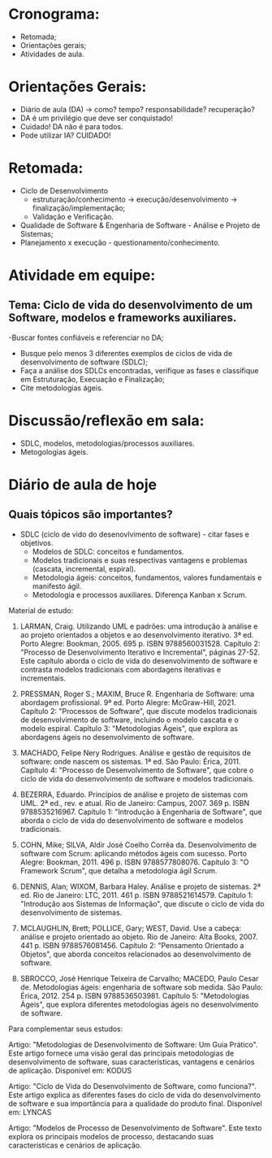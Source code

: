# Cronograma:
  - Retomada;
  - Orientações gerais;
  - Atividades de aula.

# Orientações Gerais:
  - Diário de aula (DA) → como? tempo? responsabilidade? recuperação?
  - DA é um privilégio que deve ser conquistado!
  - Cuidado! DA não é para todos.
  - Pode utilizar IA? CUIDADO!
 
# Retomada:
  - Ciclo de Desenvolvimento
    - estruturação/conhecimento → execução/desenvolvimento → finalização/implementação;
    - Validação e Verificação.
  - Qualidade de Software & Engenharia de Software - Análise e Projeto de Sistemas;
  - Planejamento x execução - questionamento/conhecimento.
 
# Atividade em equipe:
  ## Tema: Ciclo de vida do desenvolvimento de um Software, modelos e frameworks auxiliares.
  -Buscar fontes confiáveis e referenciar no DA;
  - Busque pelo menos 3 diferentes exemplos de ciclos de vida de desenvolvimento de software (SDLC);
  - Faça a análise dos SDLCs encontradas, verifique as fases e classifique em Estruturação, Execuação e Finalização;
  - Cite metodologias ágeis.
   
# Discussão/reflexão em sala:
  - SDLC, modelos, metodologias/processos auxiliares.
  - Metogologias ágeis.

# Diário de aula de hoje
  ## Quais tópicos são importantes?
  - SDLC (ciclo de vido do desenovlvimento de software) - citar fases e objetivos.
    - Modelos de SDLC: conceitos e fundamentos.
    - Modelos tradicionais e suas respectivas vantagens e problemas (cascata, incremental, espiral).
    - Metodologia ágeis: conceitos, fundamentos, valores fundamentais e manifesto ágil.
    - Metodologia e processos auxiliares. Diferença Kanban x Scrum.

Material de estudo: 
1. LARMAN, Craig. Utilizando UML e padrões: uma introdução à análise e ao projeto orientados a objetos e ao desenvolvimento iterativo. 3ª ed. Porto Alegre: Bookman, 2005. 695 p. ISBN 9788560031528.
  Capítulo 2: "Processo de Desenvolvimento Iterativo e Incremental", páginas 27-52. Este capítulo aborda o ciclo de vida do desenvolvimento de software e contrasta     modelos tradicionais com abordagens iterativas e incrementais.

3. PRESSMAN, Roger S.; MAXIM, Bruce R. Engenharia de Software: uma abordagem profissional. 9ª ed. Porto Alegre: McGraw-Hill, 2021.
  Capítulo 2: "Processos de Software", que discute modelos tradicionais de desenvolvimento de software, incluindo o modelo cascata e o modelo espiral.
  Capítulo 3: "Metodologias Ágeis", que explora as abordagens ágeis no desenvolvimento de software.

3. MACHADO, Felipe Nery Rodrigues. Análise e gestão de requisitos de software: onde nascem os sistemas. 1ª ed. São Paulo: Érica, 2011.
  Capítulo 4: "Processo de Desenvolvimento de Software", que cobre o ciclo de vida do desenvolvimento de software e modelos tradicionais.

4. BEZERRA, Eduardo. Princípios de análise e projeto de sistemas com UML. 2ª ed., rev. e atual. Rio de Janeiro: Campus, 2007. 369 p. ISBN 9788535216967.
  Capítulo 1: "Introdução à Engenharia de Software", que aborda o ciclo de vida do desenvolvimento de software e modelos tradicionais.

5. COHN, Mike; SILVA, Aldir José Coelho Corrêa da. Desenvolvimento de software com Scrum: aplicando métodos ágeis com sucesso. Porto Alegre: Bookman, 2011. 496 p. ISBN 9788577808076.
  Capítulo 3: "O Framework Scrum", que detalha a metodologia ágil Scrum.

6. DENNIS, Alan; WIXOM, Barbara Haley. Análise e projeto de sistemas. 2ª ed. Rio de Janeiro: LTC, 2011. 461 p. ISBN 9788521614579.
  Capítulo 1: "Introdução aos Sistemas de Informação", que discute o ciclo de vida do desenvolvimento de sistemas.

7. MCLAUGHLIN, Brett; POLLICE, Gary; WEST, David. Use a cabeça: análise e projeto orientado ao objeto. Rio de Janeiro: Alta Books, 2007. 441 p. ISBN 9788576081456.
  Capítulo 2: "Pensamento Orientado a Objetos", que aborda conceitos relacionados ao desenvolvimento de software.

8. SBROCCO, José Henrique Teixeira de Carvalho; MACEDO, Paulo Cesar de. Metodologias ágeis: engenharia de software sob medida. São Paulo: Érica, 2012. 254 p. ISBN 9788536503981.
  Capítulo 5: "Metodologias Ágeis", que explora diferentes metodologias ágeis no desenvolvimento de software.


Para complementar seus estudos:

Artigo: "Metodologias de Desenvolvimento de Software: Um Guia Prático". Este artigo fornece uma visão geral das principais metodologias de desenvolvimento de software, suas características, vantagens e cenários de aplicação. Disponível em: 
KODUS

Artigo: "Ciclo de Vida do Desenvolvimento de Software, como funciona?". Este artigo explica as diferentes fases do ciclo de vida do desenvolvimento de software e sua importância para a qualidade do produto final. Disponível em: 
LYNCAS

Artigo: "Modelos de Processo de Desenvolvimento de Software". Este texto explora os principais modelos de processo, destacando suas características e cenários de aplicação.
